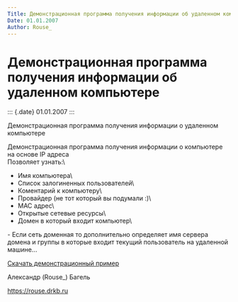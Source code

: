 ```yaml
---
Title: Демонстрационная программа получения информации об удаленном компьютере
Date: 01.01.2007
Author: Rouse_
---
```



Демонстрационная программа получения информации об удаленном компьютере
=======================================================================

::: {.date}
01.01.2007
:::

Демонстрационная программа получения информации о удаленном компьютере

Демонстрационная программа получения информации о компьютере на основе
IP адреса\
Позволяет узнать:\
- Имя компьютера\
- Список залогиненных пользователей\
- Коментарий к компьютеру\
- Провайдер (не тот который вы подумали :)\
- MAC адрес\
- Открытые сетевые ресурсы\
- Домен в который входит компьютер\

\- Если сеть доменная то дополнительно определяет имя сервера домена и
группы в которые входит текущий пользователь на удаленной машине\...

[Скачать демонстрационный пример](infofromip.zip)

Александр (Rouse\_) Багель

<https://rouse.drkb.ru>
